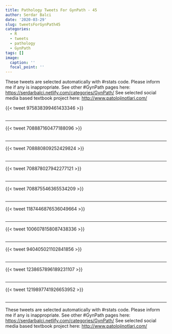 ```yaml
---
title: Pathology Tweets For GynPath - 45
author: Serdar Balci
date: '2020-03-29'
slug: tweetsForGynPath45
categories:
  - R
  - tweets
  - pathology
  - GynPath
tags: []
image:
  caption: ''
  focal_point: ''
---
```



These tweets are selected automatically with #rstats code. Please inform me if any is inappropriate.
See other #GynPath pages here: https://serdarbalci.netlify.com/categories/GynPath/ 
See selected social media based textbook project here: http://www.patolojinotlari.com/

{{< tweet 975838399461433346 >}}
<br>
<br>
<hr>
{{< tweet 708887160477188096 >}}
<br>
<br>
<hr>
{{< tweet 708880809252429824 >}}
<br>
<br>
<hr>
{{< tweet 708878027942277121 >}}
<br>
<br>
<hr>
{{< tweet 708875546365534209 >}}
<br>
<br>
<hr>
{{< tweet 1187446876536049664 >}}
<br>
<br>
<hr>
{{< tweet 1006078158087438336 >}}
<br>
<br>
<hr>
{{< tweet 940405021102841856 >}}
<br>
<br>
<hr>
{{< tweet 1238657896189231107 >}}
<br>
<br>
<hr>
{{< tweet 1219897741926653952 >}}
<br>
<br>
<hr>


These tweets are selected automatically with #rstats code. Please inform me if any is inappropriate.
See other #GynPath pages here: https://serdarbalci.netlify.com/categories/GynPath/ 
See selected social media based textbook project here: http://www.patolojinotlari.com/
